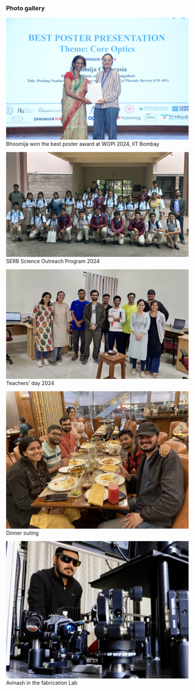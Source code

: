 ### Photo gallery

<img src="imageN/Photo_Galary/Bhoomija_poster2024.jpeg" width="500"/>  <br/>
Bhoomija won the best poster award at WOPI 2024, IIT Bombay


<img src="imageN/Photo_Galary/School_outreach.jpeg" width="500"/>  <br/>
SERB Science Outreach Program 2024

<img src="imageN/Photo_Galary/group-Tday.jpeg" width="500"/>  <br/>
Teachers' day 2024

<img src="imageN/Photo_Galary/dinner-orion.jpeg" width="500"/>  <br/>
Dinner outing

<img src="imageN/Photo_Galary/lab-avinash.jpg" width="500"/>  <br/>
Avinash in the fabrication Lab

